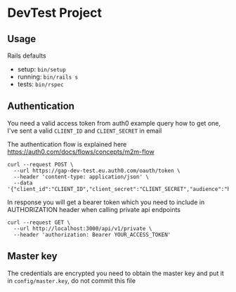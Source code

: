 # DevTest Project

## Usage

Rails defaults

- setup: `bin/setup`
- running: `bin/rails s`
- tests: `bin/rspec`

## Authentication

You need a valid access token from auth0
example query how to get one, I've sent a valid `CLIENT_ID` and `CLIENT_SECRET` in email

The authentication flow is explained here https://auth0.com/docs/flows/concepts/m2m-flow

```
curl --request POST \
  --url https://gap-dev-test.eu.auth0.com/oauth/token \
  --header 'content-type: application/json' \
  --data '{"client_id":"CLIENT_ID","client_secret":"CLIENT_SECRET","audience":"http://lvh.me:3000","grant_type":"client_credentials"}'
```
In response you will get a bearer token which you need to include in AUTHORIZATION header when calling private api endpoints

```
curl --request GET \
  --url http://localhost:3000/api/v1/private \
  --header 'authorization: Bearer YOUR_ACCESS_TOKEN'
```

## Master key

The credentials are encrypted you need to obtain the master key and put it in `config/master.key`, do not commit this file
